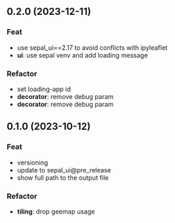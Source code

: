 ## 0.2.0 (2023-12-11)

### Feat

- use sepal_ui==2.17 to avoid conflicts with ipyleaflet
- **ui**: use sepal venv and add loading message

### Refactor

- set loading-app id
- **decorator**: remove debug param
- **decorator**: remove debug param

## 0.1.0 (2023-10-12)

### Feat

- versioning
- update to sepal_ui@pre_release
- show full path to the output file

### Refactor

- **tiling**: drop geemap usage
